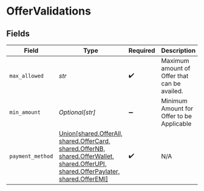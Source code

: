 # OfferValidations


## Fields

| Field                                                                                                                                                                        | Type                                                                                                                                                                         | Required                                                                                                                                                                     | Description                                                                                                                                                                  | Example                                                                                                                                                                      |
| ---------------------------------------------------------------------------------------------------------------------------------------------------------------------------- | ---------------------------------------------------------------------------------------------------------------------------------------------------------------------------- | ---------------------------------------------------------------------------------------------------------------------------------------------------------------------------- | ---------------------------------------------------------------------------------------------------------------------------------------------------------------------------- | ---------------------------------------------------------------------------------------------------------------------------------------------------------------------------- |
| `max_allowed`                                                                                                                                                                | *str*                                                                                                                                                                        | :heavy_check_mark:                                                                                                                                                           | Maximum amount of Offer that can be availed.                                                                                                                                 | 10                                                                                                                                                                           |
| `min_amount`                                                                                                                                                                 | *Optional[str]*                                                                                                                                                              | :heavy_minus_sign:                                                                                                                                                           | Minimum Amount for Offer to be Applicable                                                                                                                                    | 1                                                                                                                                                                            |
| `payment_method`                                                                                                                                                             | [Union[shared.OfferAll, shared.OfferCard, shared.OfferNB, shared.OfferWallet, shared.OfferUPI, shared.OfferPaylater, shared.OfferEMI]](../../models/shared/paymentmethod.md) | :heavy_check_mark:                                                                                                                                                           | N/A                                                                                                                                                                          |                                                                                                                                                                              |